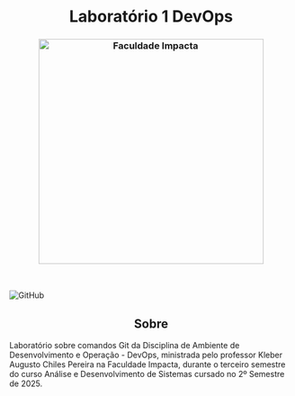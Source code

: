 <h1 align="center"; style="font-weight: bold;">Laboratório 1 DevOps</h1>

<h3 align="center"><img  alt="Faculdade Impacta" width = "400px" src="https://www.impacta.edu.br/themes/wc_agenciar3/images/logo-new.png"></h3>

<br>

![GitHub](https://img.shields.io/badge/github-%23121011.svg?style=for-the-badge&logo=github&logoColor=white)


<h2 id="sobre" align="center">Sobre</h2>
Laboratório sobre comandos Git da Disciplina de Ambiente de Desenvolvimento e Operação - DevOps, ministrada pelo professor Kleber Augusto Chiles Pereira na Faculdade Impacta, durante o terceiro semestre do curso Análise e Desenvolvimento de Sistemas cursado no 2º Semestre de 2025.
<br>